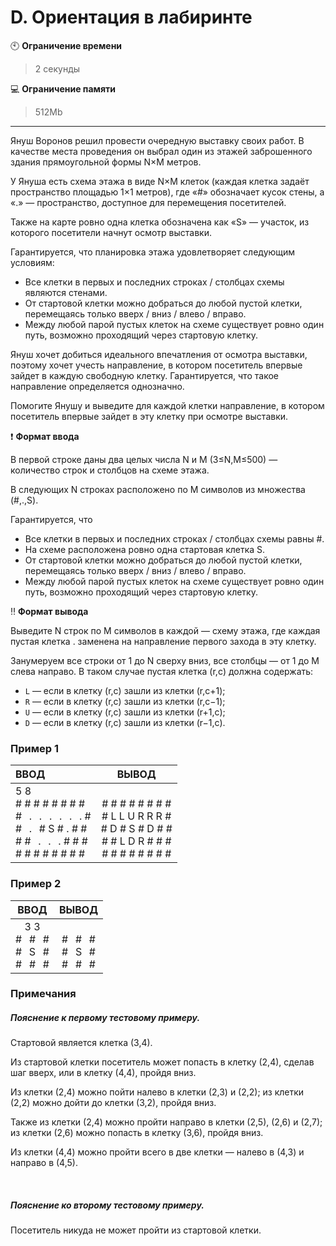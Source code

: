 # D. Ориентация в лабиринте

:clock10: **Ограничение времени**

>2 секунды

 
:computer: **Ограничение памяти**

>512Mb

____

Януш Воронов решил провести очередную выставку своих работ. В качестве места проведения он выбрал один из этажей заброшенного здания прямоугольной формы N×M метров.

У Януша есть схема этажа в виде N×M клеток (каждая клетка задаёт пространство площадью 1×1 метров), где «#» обозначает кусок стены, а «.» — пространство, доступное для перемещения посетителей.

Также на карте ровно одна клетка обозначена как «S» — участок, из которого посетители начнут осмотр выставки.

Гарантируется, что планировка этажа удовлетворяет следующим условиям:
- Все клетки в первых и последних строках / столбцах схемы являются стенами.
- От стартовой клетки можно добраться до любой пустой клетки, перемещаясь только вверх / вниз / влево / вправо.
- Между любой парой пустых клеток на схеме существует ровно один путь, возможно проходящий через стартовую клетку.

Януш хочет добиться идеального впечатления от осмотра выставки, поэтому хочет учесть направление, в котором посетитель впервые зайдет в каждую свободную клетку. Гарантируется, что такое направление определяется однозначно.

Помогите Янушу и выведите для каждой клетки направление, в котором посетитель впервые зайдет в эту клетку при осмотре выставки.



:heavy_exclamation_mark: <b>Формат ввода</b>

В первой строке даны два целых числа N и M (3≤N,M≤500) — количество строк и столбцов на схеме этажа.

В следующих N строках расположено по M символов из множества (#,.,S).

Гарантируется, что
- Все клетки в первых и последних строках / столбцах схемы равны #.
- На схеме расположена ровно одна стартовая клетка S.
- От стартовой клетки можно добраться до любой пустой клетки, перемещаясь только вверх / вниз / влево / вправо.
- Между любой парой пустых клеток на схеме существует ровно один путь, возможно проходящий через стартовую клетку.



:bangbang: <b>Формат вывода</b>

Выведите N строк по M символов в каждой — схему этажа, где каждая пустая клетка . заменена на направление первого захода в эту клетку.

Занумеруем все строки от 1 до N сверху вниз, все столбцы — от 1 до M слева направо. В таком случае пустая клетка (r,c) должна содержать:
- `L` — если в клетку (r,c) зашли из клетки (r,c+1);
- `R` — если в клетку (r,c) зашли из клетки (r,c−1);
- `U` — если в клетку (r,c) зашли из клетки (r+1,c);
- `D` — если в клетку (r,c) зашли из клетки (r−1,c).



### Пример 1

| ВВОД | ВЫВОД |
|:----|:----:|
| 5 8<br/># # # # # # # #<br/>#⠀.⠀.⠀.⠀.⠀.⠀. #<br/>#⠀.⠀# S # . # #<br/># #⠀.⠀.⠀. # # #<br/># # # # # # # # | <br/># # # # # # # #<br/># L L U R R R #<br/># D # S # D # #<br/># # L D R # # #<br/># # # # # # # # |


### Пример 2

| ВВОД | ВЫВОД |
|:----:|:----:|
| 3 3<br/>#⠀#⠀#<br/>#⠀S⠀#<br/>  #⠀#⠀# | <br/>#⠀#⠀#<br/>#⠀S⠀#<br/>  #⠀#⠀# |




### Примечания
##### Пояснение к первому тестовому примеру.

Стартовой является клетка (3,4).

Из стартовой клетки посетитель может попасть в клетку (2,4), сделав шаг вверх, или в клетку (4,4), пройдя вниз.

Из клетки (2,4) можно пойти налево в клетки (2,3) и (2,2); из клетки (2,2) можно дойти до клетки (3,2), пройдя вниз.

Также из клетки (2,4) можно пройти направо в клетки (2,5), (2,6) и (2,7); из клетки (2,6) можно попасть в клетку (3,6), пройдя вниз.

Из клетки (4,4) можно пройти всего в две клетки — налево в (4,3) и направо в (4,5).

<br/>

##### Пояснение ко второму тестовому примеру.

Посетитель никуда не может пройти из стартовой клетки.
